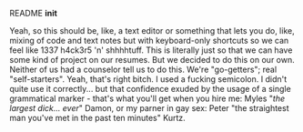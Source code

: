 README __init__

Yeah, so this should be, like, a text editor or something that lets you do, like, mixing of code and text notes but with keyboard-only shortcuts so we can feel like 1337 h4ck3r5 'n' shhhhtuff. This is literally just so that we can have some kind of project on our resumes. But we decided to do this on our own. Neither of us had a counselor tell us to do this. We're "go-getters"; real "self-starters". Yeah, that's right bitch. I used a fucking semicolon. I didn't quite use it correctly... but that confidence exuded by the usage of a single grammatical marker - that's what you'll get when you hire me: Myles "*the largest dick... ever*" Damon, or my parner in gay sex: Peter "the straightest man you've met in the past ten minutes" Kurtz.
